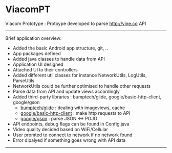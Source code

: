 # ViacomPT
Viacom Prototype : Protoype developed to parse http://vine.co API

------
Brief application overview:
* Added the basic Android app structure, git, ..
* App packages defined
* Added java classes to handle data from API
* Application UI designed
* Attached UI to their controllers
* Added different util classes for instance NetworkUtils, LogUtils, ParseUtils
* NetworkUtils could be further optimised to handle other requests
* Parse data from API and update views accordingly
* Added third-party libraries : bumptech/glide, google/basic-http-client, google/gson
  - [bumptech/glide](https://github.com/bumptech/glide) : dealing with imageviews, cache
  - [google/basic-http-client](https://github.com/google/iosched/tree/master/third_party/basic-http-client) : make http requests to API
  - [google/gson](https://code.google.com/p/google-gson) : parse JSON <-> POJO
* API endpoints, debug flags can be found in Config.java
* Video quality decided based on WiFi/Cellular
* User promted to connect to network if no network found
* Error dipalyed if something goes wrong with API data

------
